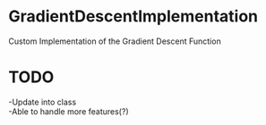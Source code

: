 # GradientDescentImplementation
Custom Implementation of the Gradient Descent Function  
# TODO  
-Update into class  
-Able to handle more features(?)
